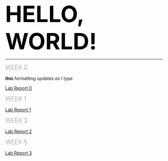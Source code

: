 <span style="color:black;font-weight:700;font-size:72px">
    HELLO, WORLD!
</span>

---

<span style="color:black;font-weight:50;font-size:20px">
    WEEK 0
</span>

**this** formatting updates _as I type_

[Lab Report 0](https://ijjones.github.io/cse15l-lab-reports/lab-report-1-week-0.html)


<span style="color:black;font-weight:50;font-size:20px">
    WEEK 1
</span>

[Lab Report 1](https://ijjones.github.io/cse15l-lab-reports/lab-report-1-week-1.html)


<span style="color:black;font-weight:50;font-size:20px">
    WEEK 3
</span>

[Lab Report 2](https://ijjones.github.io/cse15l-lab-reports/lab-report-1-week-3.html)

<span style="color:black;font-weight:50;font-size:20px">
    WEEK 5
</span>

[Lab Report 3](https://ijjones.github.io/cse15l-lab-reports/lab-report-week-5.html)
